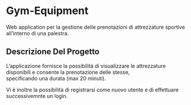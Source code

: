 # Gym-Equipment

Web application per la gestione delle prenotazioni di attrezzature sportive all’interno di una palestra.

## Descrizione Del Progetto

L’applicazione fornisce la possibilità di visualizzare le attrezzature disponibili e consente la prenotazione delle stesse,  
specificando una durata (max 20 minuti).

Vi è inoltre la possibilità di registrarsi come nuovo utente e di effettuare successivemnte un login.
